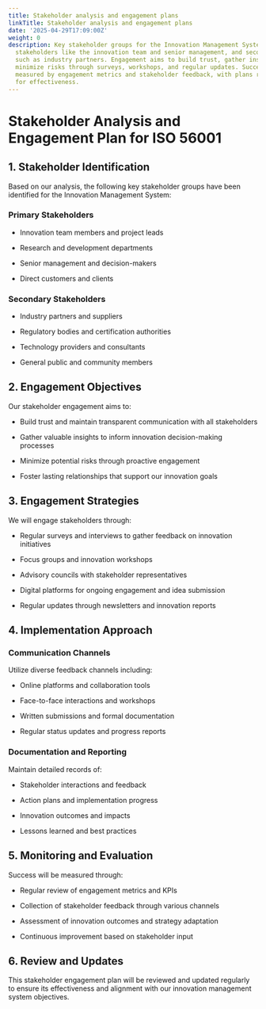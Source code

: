```yaml
---
title: Stakeholder analysis and engagement plans
linkTitle: Stakeholder analysis and engagement plans
date: '2025-04-29T17:09:00Z'
weight: 0
description: Key stakeholder groups for the Innovation Management System include primary
  stakeholders like the innovation team and senior management, and secondary stakeholders
  such as industry partners. Engagement aims to build trust, gather insights, and
  minimize risks through surveys, workshops, and regular updates. Success will be
  measured by engagement metrics and stakeholder feedback, with plans reviewed regularly
  for effectiveness.
---
```



# Stakeholder Analysis and Engagement Plan for ISO 56001

## 1. Stakeholder Identification

Based on our analysis, the following key stakeholder groups have been identified for the Innovation Management System:

### Primary Stakeholders

- Innovation team members and project leads

- Research and development departments

- Senior management and decision-makers

- Direct customers and clients

### Secondary Stakeholders

- Industry partners and suppliers

- Regulatory bodies and certification authorities

- Technology providers and consultants

- General public and community members

## 2. Engagement Objectives

Our stakeholder engagement aims to:

- Build trust and maintain transparent communication with all stakeholders

- Gather valuable insights to inform innovation decision-making processes

- Minimize potential risks through proactive engagement

- Foster lasting relationships that support our innovation goals

## 3. Engagement Strategies

We will engage stakeholders through:

- Regular surveys and interviews to gather feedback on innovation initiatives

- Focus groups and innovation workshops

- Advisory councils with stakeholder representatives

- Digital platforms for ongoing engagement and idea submission

- Regular updates through newsletters and innovation reports

## 4. Implementation Approach

### Communication Channels

Utilize diverse feedback channels including:

- Online platforms and collaboration tools

- Face-to-face interactions and workshops

- Written submissions and formal documentation

- Regular status updates and progress reports

### Documentation and Reporting

Maintain detailed records of:

- Stakeholder interactions and feedback

- Action plans and implementation progress

- Innovation outcomes and impacts

- Lessons learned and best practices

## 5. Monitoring and Evaluation

Success will be measured through:

- Regular review of engagement metrics and KPIs

- Collection of stakeholder feedback through various channels

- Assessment of innovation outcomes and strategy adaptation

- Continuous improvement based on stakeholder input

## 6. Review and Updates

This stakeholder engagement plan will be reviewed and updated regularly to ensure its effectiveness and alignment with our innovation management system objectives.